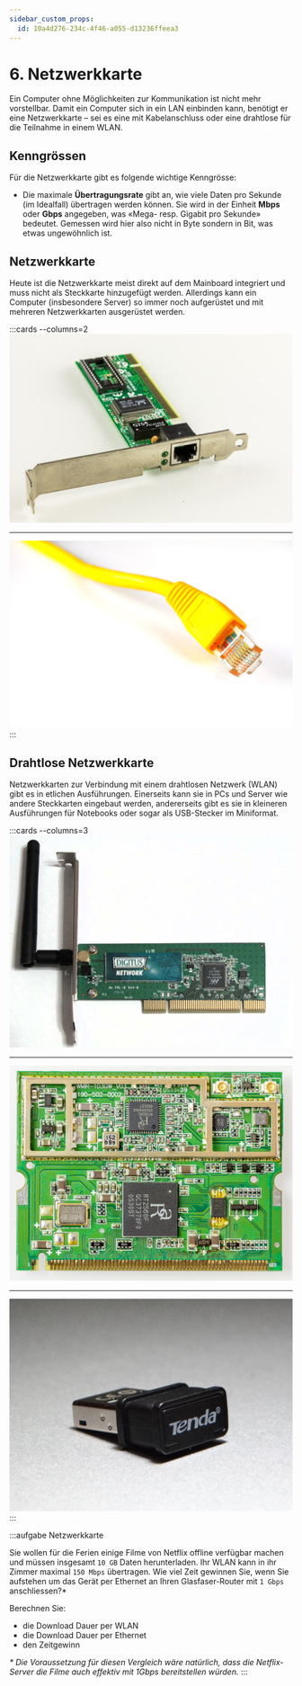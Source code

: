 ```yaml
---
sidebar_custom_props:
  id: 10a4d276-234c-4f46-a055-d13236ffeea3
---
```


# 6. Netzwerkkarte

Ein Computer ohne Möglichkeiten zur Kommunikation ist nicht mehr vorstellbar. Damit ein Computer sich in ein LAN einbinden kann, benötigt er eine Netzwerkkarte – sei es eine mit Kabelanschluss oder eine drahtlose für die Teilnahme in einem WLAN.


## Kenngrössen

Für die Netzwerkkarte gibt es folgende wichtige Kenngrösse:

- Die maximale **Übertragungsrate** gibt an, wie viele Daten pro Sekunde (im Idealfall) übertragen werden können. Sie wird in der Einheit **Mbps** oder **Gbps** angegeben, was «Mega- resp. Gigabit pro Sekunde» bedeutet. Gemessen wird hier also nicht in Byte sondern in Bit, was etwas ungewöhnlich ist.


## Netzwerkkarte

Heute ist die Netzwerkkarte meist direkt auf dem Mainboard integriert und muss nicht als Steckkarte hinzugefügt werden. Allerdings kann ein Computer (insbesondere Server) so immer noch aufgerüstet und mit mehreren Netzwerkkarten ausgerüstet werden.

:::cards --columns=2
![Netzwerkkarte mit RJ45-Buchse](images/06-nic.jpg)
***
![Netzwerkkabel mit RJ45-Stecker](images/06-network-cable.jpg)
:::


## Drahtlose Netzwerkkarte

Netzwerkkarten zur Verbindung mit einem drahtlosen Netzwerk (WLAN) gibt es in etlichen Ausführungen. Einerseits kann sie in PCs und Server wie andere Steckkarten eingebaut werden, andererseits gibt es sie in kleineren Ausführungen für Notebooks oder sogar als USB-Stecker im Miniformat.

:::cards --columns=3
![Drahtlose Netzwerkkarte mit Antenne für PCs](images/06-wlan-pc.png)
***
![Drahtlose Netzwerkkarte für Notebooks](images/06-wlan-notebook.jpg)
***
![Drahtlose Netzwerkkarte für USB-Anschluss](images/06-wlan-usb.jpg)
:::

:::aufgabe Netzwerkkarte
<Answer type="state" webKey="a5301bd3-8c1e-4456-8ba9-21f420d58249" />

Sie wollen für die Ferien einige Filme von Netflix offline verfügbar machen und müssen insgesamt `10 GB` Daten herunterladen. Ihr WLAN kann in ihr Zimmer maximal `150 Mbps` übertragen. Wie viel Zeit gewinnen Sie, wenn Sie aufstehen um das Gerät per Ethernet an Ihren Glasfaser-Router mit `1 Gbps` anschliessen?\*

Berechnen Sie:
- die Download Dauer per WLAN
- die Download Dauer per Ethernet
- den Zeitgewinn

<Answer type="text" webKey="f1c25b7d-6186-4cbf-9b8d-ca2728017b0c" />


*\* Die Voraussetzung für diesen Vergleich wäre natürlich, dass die Netflix-Server die Filme auch effektiv mit 1Gbps bereitstellen würden.*
:::
